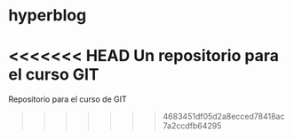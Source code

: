 # hyperblog
<<<<<<< HEAD
Un repositorio para el curso GIT
=======
Repositorio para el curso de GIT
>>>>>>> 4683451df05d2a8ecced78418ac7a2ccdfb64295
